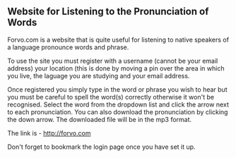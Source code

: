 ## Website for Listening to the Pronunciation of Words

Forvo.com is a website that is quite useful for listening to native speakers of a language pronounce words and phrase.
 
To use the site you must register with a username (cannot be your email address) your location (this is done by moving a pin over the area in which you live, the laguage you are studying and your email address.
 
Once registered you simply type in the word or phrase you wish to hear but you must be careful to spell the word(s) correctly otherwise it won't be recognised. Select the word from the dropdown list and click the arrow next to each pronunciation.
You can also download the pronunciation by clicking the down arrow. The downloaded file will be in the mp3 format.

The link is - http://forvo.com

Don't forget to bookmark the login page once you have set it up.  